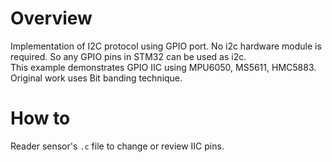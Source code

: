 # Overview
Implementation of I2C protocol using GPIO port. No i2c hardware module is required. So any GPIO pins in STM32 can be used as i2c.   
This example demonstrates GPIO IIC using MPU6050, MS5611, HMC5883.  
Original work uses Bit banding technique.   
# How to
Reader sensor's `.c` file to change or review IIC pins.
